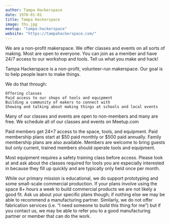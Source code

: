 ```yaml
---
author: Tampa Hackerspace
date: 1970-01-01
title: Tampa Hackerspace
image: ths.jpg
meetup: "tampa-hackerspace"
website: "https://tampahackerspace.com/"
---
```


We are a non-profit makerspace. We offer classes and events on all sorts of making. Most are open to everyone. You can join as a member and have 24/7 access to our workshop and tools.
Tell us what you make and hack!

Tampa Hackerspace is a non-profit, volunteer-run makerspace. Our goal is to help people learn to make things.

We do that through:

    Offering classes
    Paid access to our shops of tools and equipment
    Building a community of makers to connect with
    Showing and talking about making things at schools and local events

Many of our classes and events are open to non-members and many are free. We schedule all of our classes and events on Meetup.com

Paid members get 24×7 access to the space, tools, and equipment. Paid membership plans start at $50 paid monthly or $500 paid annually. Family membership plans are also available. Members are welcome to bring guests but only current, trained members should operate tools and equipment.

Most equipment requires a safety training class before access. Please look at and ask about the classes required for tools you are especially interested in because they fill up quickly and are typically only held once per month.

While our primary mission is educational, we do support prototyping and some small-scale commercial production. If your plans involve using the space 8+ hours a week to build commercial products we are not likely a good fit. Ask us about your specific plans though; if nothing else we may be able to recommend a manufacturing partner. Similarly, we do not offer fabrication services (i.e. “I need someone to build this thing for me”) but if you contact us, we may be able to refer you to a good manufacturing partner or member that can do the work.